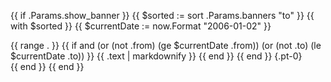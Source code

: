 <!-- cSpell:ignore contribfest markdownify -->
{{ if .Params.show_banner }}
{{ $sorted := sort .Params.banners "to" }}
{{ with $sorted }}
  {{ $currentDate := now.Format "2006-01-02" }}
<div class="o-banner">
    {{ range . }}
      {{ if and (or (not .from) (ge $currentDate .from)) (or (not .to) (le $currentDate .to)) }}
<!-- prettier-ignore -->
<i class="{{ .icon | default `fas fa-bullhorn` }}"></i> 
{{ .text | markdownify }}
      {{ end }}
    {{ end }}
{.pt-0}  
</div>
{{ end }}
{{ end }}